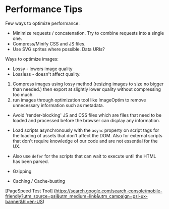 # Performance Tips

Few ways to optimize performance:

* Minimize requests / concatenation. Try to combine requests into a single one.
* Compress/Minify CSS and JS files.
* Use SVG sprites where possible. Data URIs?

Ways to optimize images:
  * Lossy - lowers image quality
  * Lossless - doesn't affect quality.

1) Compress images using lossy method (resizing images to size no bigger than needed.) then export at slightly lower quality without compressing too much.
2) run images through optimization tool like ImageOptim to remove unnecessary information such as metadata.

* Avoid 'render-blocking' JS and CSS files which are files that need to be loaded and processed before the browser can display any information.

* Load scripts asynchronously with the `async` property on script tags for the loading of assets that don't affect the DOM. Also for external scripts that don't require knowledge of our code and are not essential for the UX.

* Also use `defer` for the scripts that can wait to execute until the HTML has been parsed.

* Gzipping

* Caching / Cache-busting

[PageSpeed Test Tool] (https://search.google.com/search-console/mobile-friendly?utm_source=psi&utm_medium=link&utm_campaign=psi-ux-banner&hl=en-US)
